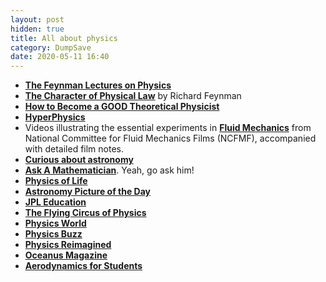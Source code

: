 ```yaml
---
layout: post
hidden: true
title: All about physics
category: DumpSave
date: 2020-05-11 16:40
---
```


* [**The Feynman Lectures on Physics**](http://www.feynmanlectures.caltech.edu/)
* [**The Character of Physical Law**](https://www.microsoft.com/en-us/research/project/tuva-richard-feynman/#) by Richard Feynman
* [**How to Become a GOOD Theoretical Physicist**](http://www.staff.science.uu.nl/~gadda001/goodtheorist/index.html)
* [**HyperPhysics**](http://hyperphysics.phy-astr.gsu.edu/hbase/hframe.html)
* Videos illustrating the essential experiments in [**Fluid Mechanics**](http://web.mit.edu/hml/ncfmf.html) from National Committee for Fluid Mechanics Films (NCFMF), accompanied with detailed film notes. 
* [**Curious about astronomy**](http://curious.astro.cornell.edu/)
* [**Ask A Mathematician**](http://www.askamathematician.com/). Yeah, go ask him!
* [**Physics of Life**](https://www.youtube.com/playlist?list=PL5128A1AEF685561A) 
* [**Astronomy Picture of the Day**](https://apod.nasa.gov/apod/astropix.html)
* [**JPL Education**](https://www.jpl.nasa.gov/edu/)
* [**The Flying Circus of Physics**](http://www.flyingcircusofphysics.com/index.aspx)
* [**Physics World**](http://physicsworld.com/)
* [**Physics Buzz**](http://physicsbuzz.physicscentral.com/)
* [**Physics Reimagined**](http://hebergement.u-psud.fr/supraconductivite/index_en.html)
* [**Oceanus Magazine**](http://www.whoi.edu/oceanus/)
* [**Aerodynamics for Students**](http://www.aerodynamics4students.com/)